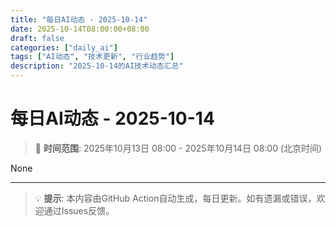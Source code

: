 ```yaml
---
title: "每日AI动态 - 2025-10-14"
date: 2025-10-14T08:00:00+08:00
draft: false
categories: ["daily_ai"]
tags: ["AI动态", "技术更新", "行业趋势"]
description: "2025-10-14的AI技术动态汇总"
---
```


# 每日AI动态 - 2025-10-14

> 📅 **时间范围**: 2025年10月13日 08:00 - 2025年10月14日 08:00 (北京时间)

None

---

> 💡 **提示**: 本内容由GitHub Action自动生成，每日更新。如有遗漏或错误，欢迎通过Issues反馈。
